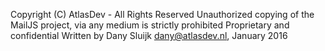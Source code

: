 Copyright (C) AtlasDev - All Rights Reserved
Unauthorized copying of the MailJS project, via any medium is strictly prohibited
Proprietary and confidential
Written by Dany Sluijk <dany@atlasdev.nl>, January 2016
